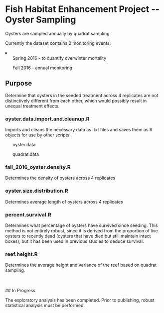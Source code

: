 # Fish Habitat Enhancement Project -- Oyster Sampling
Oysters are sampled annually by quadrat sampling.

Currently the dataset contains 2 monitoring events:
<li>
<ol>Spring 2016 - to quantify overwinter mortality</ol>
<ol>Fall 2016 - annual monitoring</ol>
</li>

## Purpose

Determine that oysters in the seeded treatment across 4 replicates are not distinctively different from
each other, which would possibly result in unequal treatment effects.

### oyster.data.import.and.cleanup.R
Imports and cleans the necessary data as .txt files and saves them as R objects for use by other scripts
<ul>oyster.data</ul>
<ul>quadrat.data</ul>

### fall_2016_oyster.density.R
Determines the density of oysters across 4 replicates

### oyster.size.distribution.R
Determines average length of oysters across 4 replicates

### percent.survival.R
Determines what percentage of oysters have survived since seeding.
This method is not entirely robust, since it is derived from the proportion of live oysters to recently dead 
(oysters that have died but still maintain intact boxes), but it has been used in previous studies to 
deduce survival.

### reef.height.R
Determines the average height and variance of the reef based on quadrat sampling.

<br>
<br>
## In Progress

The exploratory analysis has been completed.  Prior to publishing, robust statistical analysis must be
performed.
